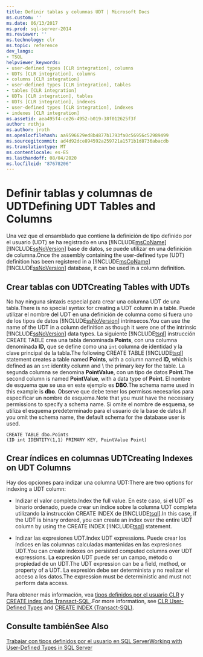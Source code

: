 ```yaml
---
title: Definir tablas y columnas UDT | Microsoft Docs
ms.custom: ''
ms.date: 06/13/2017
ms.prod: sql-server-2014
ms.reviewer: ''
ms.technology: clr
ms.topic: reference
dev_langs:
- TSQL
helpviewer_keywords:
- user-defined types [CLR integration], columns
- UDTs [CLR integration], columns
- columns [CLR integration]
- user-defined types [CLR integration], tables
- tables [CLR integration]
- UDTs [CLR integration], tables
- UDTs [CLR integration], indexes
- user-defined types [CLR integration], indexes
- indexes [CLR integration]
ms.assetid: aea495f4-ce26-4952-b019-38f012625f3f
author: rothja
ms.author: jroth
ms.openlocfilehash: aa9596629ed8b4877b1793fa0c56956c52989499
ms.sourcegitcommit: ad4d92dce894592a259721a1571b1d8736abacdb
ms.translationtype: MT
ms.contentlocale: es-ES
ms.lasthandoff: 08/04/2020
ms.locfileid: "87678206"
---
```

# <a name="defining-udt-tables-and-columns"></a><span data-ttu-id="174a8-102">Definir tablas y columnas de UDT</span><span class="sxs-lookup"><span data-stu-id="174a8-102">Defining UDT Tables and Columns</span></span>
  <span data-ttu-id="174a8-103">Una vez que el ensamblado que contiene la definición de tipo definido por el usuario (UDT) se ha registrado en una [!INCLUDE[msCoName](../../includes/msconame-md.md)] [!INCLUDE[ssNoVersion](../../includes/ssnoversion-md.md)] base de datos, se puede utilizar en una definición de columna.</span><span class="sxs-lookup"><span data-stu-id="174a8-103">Once the assembly containing the user-defined type (UDT) definition has been registered in a [!INCLUDE[msCoName](../../includes/msconame-md.md)] [!INCLUDE[ssNoVersion](../../includes/ssnoversion-md.md)] database, it can be used in a column definition.</span></span>  
  
## <a name="creating-tables-with-udts"></a><span data-ttu-id="174a8-104">Crear tablas con UDT</span><span class="sxs-lookup"><span data-stu-id="174a8-104">Creating Tables with UDTs</span></span>  
 <span data-ttu-id="174a8-105">No hay ninguna sintaxis especial para crear una columna UDT de una tabla.</span><span class="sxs-lookup"><span data-stu-id="174a8-105">There is no special syntax for creating a UDT column in a table.</span></span> <span data-ttu-id="174a8-106">Puede utilizar el nombre del UDT en una definición de columna como si fuera uno de los tipos de datos [!INCLUDE[ssNoVersion](../../includes/ssnoversion-md.md)] intrínsecos.</span><span class="sxs-lookup"><span data-stu-id="174a8-106">You can use the name of the UDT in a column definition as though it were one of the intrinsic [!INCLUDE[ssNoVersion](../../includes/ssnoversion-md.md)] data types.</span></span> <span data-ttu-id="174a8-107">La siguiente [!INCLUDE[tsql](../../includes/tsql-md.md)] instrucción CREATE TABLE crea una tabla denominada **Points**, con una columna denominada **ID,** que se define como una `int` columna de identidad y la clave principal de la tabla.</span><span class="sxs-lookup"><span data-stu-id="174a8-107">The following CREATE TABLE [!INCLUDE[tsql](../../includes/tsql-md.md)] statement creates a table named **Points**, with a column named **ID,** which is defined as an `int` identity column and \ the primary key for the table.</span></span> <span data-ttu-id="174a8-108">La segunda columna se denomina **PointValue**, con un tipo de datos **Point**.</span><span class="sxs-lookup"><span data-stu-id="174a8-108">The second column is named **PointValue**, with a data type of **Point**.</span></span> <span data-ttu-id="174a8-109">El nombre de esquema que se usa en este ejemplo es **DBO**.</span><span class="sxs-lookup"><span data-stu-id="174a8-109">The schema name used in this example is **dbo**.</span></span> <span data-ttu-id="174a8-110">Observe que debe tener los permisos necesarios para especificar un nombre de esquema.</span><span class="sxs-lookup"><span data-stu-id="174a8-110">Note that you must have the necessary permissions to specify a schema name.</span></span> <span data-ttu-id="174a8-111">Si omite el nombre de esquema, se utiliza el esquema predeterminado para el usuario de la base de datos.</span><span class="sxs-lookup"><span data-stu-id="174a8-111">If you omit the schema name, the default schema for the database user is used.</span></span>  
  
```  
CREATE TABLE dbo.Points   
(ID int IDENTITY(1,1) PRIMARY KEY, PointValue Point)  
```  
  
## <a name="creating-indexes-on-udt-columns"></a><span data-ttu-id="174a8-112">Crear índices en columnas UDT</span><span class="sxs-lookup"><span data-stu-id="174a8-112">Creating Indexes on UDT Columns</span></span>  
 <span data-ttu-id="174a8-113">Hay dos opciones para indizar una columna UDT:</span><span class="sxs-lookup"><span data-stu-id="174a8-113">There are two options for indexing a UDT column:</span></span>  
  
-   <span data-ttu-id="174a8-114">Indizar el valor completo.</span><span class="sxs-lookup"><span data-stu-id="174a8-114">Index the full value.</span></span> <span data-ttu-id="174a8-115">En este caso, si el UDT es binario ordenado, puede crear un índice sobre la columna UDT completa utilizando la instrucción CREATE INDEX de [!INCLUDE[tsql](../../includes/tsql-md.md)].</span><span class="sxs-lookup"><span data-stu-id="174a8-115">In this case, if the UDT is binary ordered, you can create an index over the entire UDT column by using the CREATE INDEX [!INCLUDE[tsql](../../includes/tsql-md.md)] statement.</span></span>  
  
-   <span data-ttu-id="174a8-116">Indizar las expresiones UDT.</span><span class="sxs-lookup"><span data-stu-id="174a8-116">Index UDT expressions.</span></span> <span data-ttu-id="174a8-117">Puede crear los índices en las columnas calculadas mantenidas en las expresiones UDT.</span><span class="sxs-lookup"><span data-stu-id="174a8-117">You can create indexes on persisted computed columns over UDT expressions.</span></span> <span data-ttu-id="174a8-118">La expresión UDT puede ser un campo, método o propiedad de un UDT.</span><span class="sxs-lookup"><span data-stu-id="174a8-118">The UDT expression can be a field, method, or property of a UDT.</span></span> <span data-ttu-id="174a8-119">La expresión debe ser determinista y no realizar el acceso a los datos.</span><span class="sxs-lookup"><span data-stu-id="174a8-119">The expression must be deterministic and must not perform data access.</span></span>  
  
 <span data-ttu-id="174a8-120">Para obtener más información, vea [tipos definidos por el usuario CLR](clr-user-defined-types.md) y [CREATE index &#40;&#41;de Transact-SQL ](/sql/t-sql/statements/create-index-transact-sql).</span><span class="sxs-lookup"><span data-stu-id="174a8-120">For more information, see [CLR User-Defined Types](clr-user-defined-types.md) and [CREATE INDEX &#40;Transact-SQL&#41;](/sql/t-sql/statements/create-index-transact-sql).</span></span>  
  
## <a name="see-also"></a><span data-ttu-id="174a8-121">Consulte también</span><span class="sxs-lookup"><span data-stu-id="174a8-121">See Also</span></span>  
 [<span data-ttu-id="174a8-122">Trabajar con tipos definidos por el usuario en SQL Server</span><span class="sxs-lookup"><span data-stu-id="174a8-122">Working with User-Defined Types in SQL Server</span></span>](working-with-user-defined-types-in-sql-server.md)  
  
  
